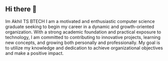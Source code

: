 ## Hi there 👋
Im Akhil TS
BTECH 
I am a motivated and enthusiastic computer science graduate seeking to begin my career in a dynamic and
growth-oriented organization. With a strong academic foundation and practical exposure to technology, I am
committed to contributing to innovative projects, learning new concepts, and growing both personally and
professionally. My goal is to utilize my knowledge and dedication to achieve organizational objectives and
make a positive impact.

<!--
**Akhilts001/Akhilts001** is a ✨ _special_ ✨ repository because its `README.md` (this file) appears on your GitHub profile.

Here are some ideas to get you started:

- 🔭 I’m currently working on ...
- 🌱 I’m currently learning ...
- 👯 I’m looking to collaborate on ...
- 🤔 I’m looking for help with ...
- 💬 Ask me about ...
- 📫 How to reach me: ...
- 😄 Pronouns: ...
- ⚡ Fun fact: ...
-->
